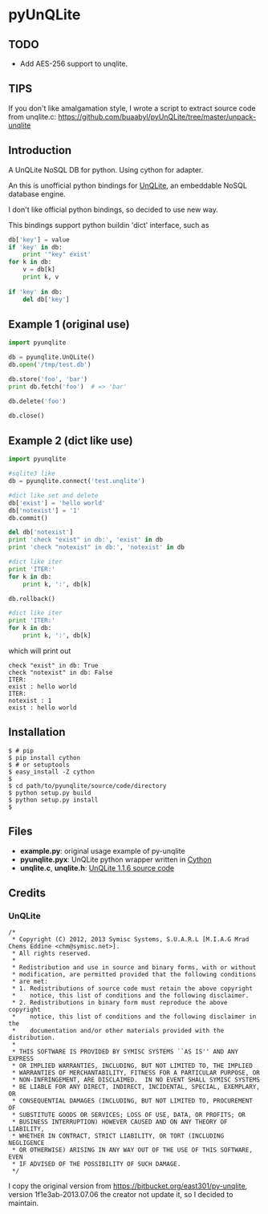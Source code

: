 pyUnQLite
=========

TODO
-------
* Add AES-256 support to unqlite.

TIPS
-------
If you don't like amalgamation style, I wrote a script to extract source code from unqlite.c: https://github.com/buaabyl/pyUnQLite/tree/master/unpack-unqlite

Introduction
-------
A UnQLite NoSQL DB for python. Using cython for adapter.

An this is unofficial python bindings for [UnQLite](http://unqlite.org/), an embeddable NoSQL database engine.

I don't like official python bindings, so decided to use new way.

This bindings support python buildin 'dict' interface, such as

```python
db['key'] = value
if 'key' in db:
    print '"key" exist'
for k in db:
    v = db[k]
    print k, v
    
if 'key' in db:
    del db['key']
````

Example 1 (original use)
-------

```python
import pyunqlite

db = pyunqlite.UnQLite()
db.open('/tmp/test.db')

db.store('foo', 'bar')
print db.fetch('foo')  # => 'bar'

db.delete('foo')

db.close()
```

Example 2 (dict like use)
-------

```python
import pyunqlite

#sqlite3 like
db = pyunqlite.connect('test.unqlite')

#dict like set and delete
db['exist'] = 'hello world'
db['notexist'] = '1'
db.commit()

del db['notexist']
print 'check "exist" in db:', 'exist' in db
print 'check "notexist" in db:', 'notexist' in db

#dict like iter
print 'ITER:'
for k in db:
    print k, ':', db[k]

db.rollback()

#dict like iter
print 'ITER:'
for k in db:
    print k, ':', db[k]

```

which will print out 

    check "exist" in db: True
    check "notexist" in db: False
    ITER:
    exist : hello world
    ITER:
    notexist : 1
    exist : hello world


Installation
------------

    $ # pip
    $ pip install cython
    $ # or setuptools
    $ easy_install -Z cython
    $
    $ cd path/to/pyunqlite/source/code/directory
    $ python setup.py build
    $ python setup.py install
    $


Files
-----

* __example.py__: original usage example of py-unqlite
* __pyunqlite.pyx__: UnQLite python wrapper written in [Cython](http://cython.org/)
* __unqlite.c__, __unqlite.h__: [UnQLite 1.1.6 source code](http://unqlite.org/downloads.html)


Credits
-------

### UnQLite

    /*
     * Copyright (C) 2012, 2013 Symisc Systems, S.U.A.R.L [M.I.A.G Mrad Chems Eddine <chm@symisc.net>].
     * All rights reserved.
     *
     * Redistribution and use in source and binary forms, with or without
     * modification, are permitted provided that the following conditions
     * are met:
     * 1. Redistributions of source code must retain the above copyright
     *    notice, this list of conditions and the following disclaimer.
     * 2. Redistributions in binary form must reproduce the above copyright
     *    notice, this list of conditions and the following disclaimer in the
     *    documentation and/or other materials provided with the distribution.
     *
     * THIS SOFTWARE IS PROVIDED BY SYMISC SYSTEMS ``AS IS'' AND ANY EXPRESS
     * OR IMPLIED WARRANTIES, INCLUDING, BUT NOT LIMITED TO, THE IMPLIED
     * WARRANTIES OF MERCHANTABILITY, FITNESS FOR A PARTICULAR PURPOSE, OR
     * NON-INFRINGEMENT, ARE DISCLAIMED.  IN NO EVENT SHALL SYMISC SYSTEMS
     * BE LIABLE FOR ANY DIRECT, INDIRECT, INCIDENTAL, SPECIAL, EXEMPLARY, OR
     * CONSEQUENTIAL DAMAGES (INCLUDING, BUT NOT LIMITED TO, PROCUREMENT OF
     * SUBSTITUTE GOODS OR SERVICES; LOSS OF USE, DATA, OR PROFITS; OR
     * BUSINESS INTERRUPTION) HOWEVER CAUSED AND ON ANY THEORY OF LIABILITY,
     * WHETHER IN CONTRACT, STRICT LIABILITY, OR TORT (INCLUDING NEGLIGENCE
     * OR OTHERWISE) ARISING IN ANY WAY OUT OF THE USE OF THIS SOFTWARE, EVEN
     * IF ADVISED OF THE POSSIBILITY OF SUCH DAMAGE.
     */
     
I copy the original version from https://bitbucket.org/east301/py-unqlite, version 1f1e3ab-2013.07.06
the creator not update it, so I decided to maintain.
